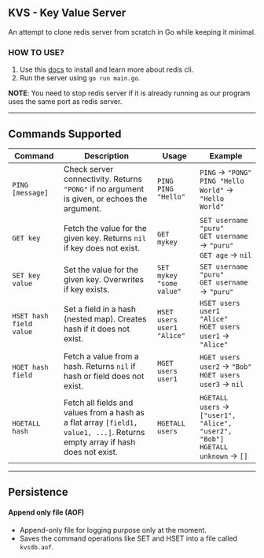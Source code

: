 ## KVS - Key Value Server

An attempt to clone redis server from scratch in Go while keeping it minimal.

### HOW TO USE?
1. Use this [docs](https://redis.io/docs/latest/develop/tools/cli/) to install and learn more about redis cli.
2. Run the server using `go run main.go`.

**NOTE**: You need to stop redis server if it is already running as our program uses the same port as redis server.

---

## Commands Supported

| Command | Description | Usage | Example |
|---------|------------|-------|---------|
| `PING [message]` | Check server connectivity. Returns `"PONG"` if no argument is given, or echoes the argument. | `PING`<br>`PING "Hello"` | `PING` → `"PONG"`<br>`PING "Hello World"` → `"Hello World"` |
| `GET key` | Fetch the value for the given key. Returns `nil` if key does not exist. | `GET mykey` | `SET username "puru"`<br>`GET username` → `"puru"`<br>`GET age` → `nil` |
| `SET key value` | Set the value for the given key. Overwrites if key exists. | `SET mykey "some value"` | `SET username "puru"`<br>`GET username` → `"puru"` |
| `HSET hash field value` | Set a field in a hash (nested map). Creates hash if it does not exist. | `HSET users user1 "Alice"` | `HSET users user1 "Alice"`<br>`HGET users user1` → `"Alice"` |
| `HGET hash field` | Fetch a value from a hash. Returns `nil` if hash or field does not exist. | `HGET users user1` | `HGET users user2` → `"Bob"`<br>`HGET users user3` → `nil` |
| `HGETALL hash` | Fetch all fields and values from a hash as a flat array `[field1, value1, ...]`. Returns empty array if hash does not exist. | `HGETALL users` | `HGETALL users` → `["user1", "Alice", "user2", "Bob"]`<br>`HGETALL unknown` → `[]` |
---

## Persistence
#### Append only file (AOF)
* Append-only file for logging purpose only at the moment.
* Saves the command operations like SET and HSET into a file called `kvsdb.aof`.